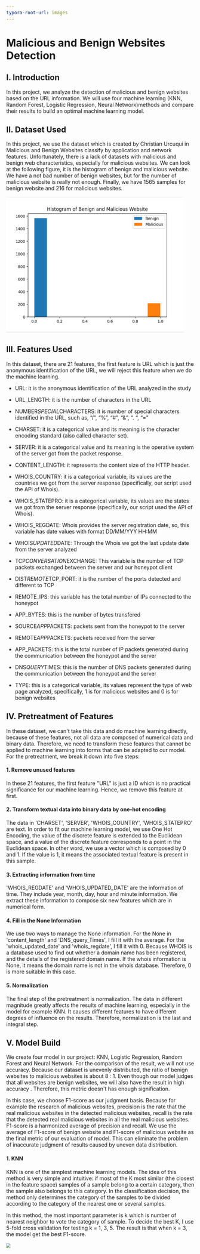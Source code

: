 ```yaml
---
typora-root-url: images
---
```


# Malicious and Benign Websites Detection

## Ⅰ. Introduction

In this project, we analyze the detection of malicious and benign websites based on the URL information. We will use four machine learning (KNN, Random Forest, Logistic Regression, Neural Network)methods and compare their results to build an optimal machine learning model.

## Ⅱ. Dataset Used

In this project, we use the dataset which is created by Christian Urcuqui in Malicious and Benign Websites classify by application and network features. Unfortunately, there is a lack of datasets with malicious and benign web characteristics, especially for malicious websites. We can look at the following figure, it is the histogram of benign and malicious website. We have a not bad number of benign websites, but for the number of malicious website is really not enough. Finally, we have 1565 samples for benign website and 216 for malicious websites. 

<img src="images\hist.png" alt="1200" style="zoom:50%;" />

## Ⅲ. Features Used

In this dataset, there are 21 features, the first feature is URL which is just the anonymous identification of the URL, we will reject this feature when we do the machine learning.

- URL: it is the anonymous identification of the URL analyzed in the study

- URL_LENGTH: it is the number of characters in the URL

- NUMBER*SPECIAL*CHARACTERS: it is number of special characters identified in the URL, such as, “/”, “%”, “#”, “&”, “. “, “=”

- CHARSET: it is a categorical value and its meaning is the character encoding standard (also called character set).

- SERVER: it is a categorical value and its meaning is the operative system of the server got from the packet response.

- CONTENT_LENGTH: it represents the content size of the HTTP header.

- WHOIS_COUNTRY: it is a categorical variable, its values are the countries we got from the server response (specifically, our script used the API of Whois).

- WHOIS_STATEPRO: it is a categorical variable, its values are the states we got from the server response (specifically, our script used the API of Whois).

- WHOIS_REGDATE: Whois provides the server registration date, so, this variable has date values with format DD/MM/YYY HH:MM

- WHOIS*UPDATED*DATE: Through the Whois we got the last update date from the server analyzed

- TCP*CONVERSATION*EXCHANGE: This variable is the number of TCP packets exchanged between the server and our honeypot client

- DIST*REMOTE*TCP_PORT: it is the number of the ports detected and different to TCP

- REMOTE_IPS: this variable has the total number of IPs connected to the honeypot

- APP_BYTES: this is the number of bytes transfered

- SOURCE*APP*PACKETS: packets sent from the honeypot to the server

- REMOTE*APP*PACKETS: packets received from the server

- APP_PACKETS: this is the total number of IP packets generated during the communication between the honeypot and the server

- DNS*QUERY*TIMES: this is the number of DNS packets generated during the communication between the honeypot and the server

- TYPE: this is a categorical variable, its values represent the type of web page analyzed, specifically, 1 is for malicious websites and 0 is for benign websites

  

## Ⅳ. Pretreatment of Features

In these dataset, we can't take this data and do machine learning directly, because of these features, not all data are composed of numerical data and binary data. Therefore, we need to transform these features that cannot be applied to machine learning into forms that can be adapted to our model. For the pretreatment, we break it down into five steps:

#### 1. Remove unused features

In these 21 features, the first feature "URL" is just a ID which is no practical significance for our machine learning. Hence, we remove this feature at first.

#### 2. Transform textual data into binary data by one-hot encoding

The data in 'CHARSET', 'SERVER', 'WHOIS_COUNTRY', 'WHOIS_STATEPRO' are text. In order to fit our machine learning model, we use One Hot Encoding, the value of the discrete feature is extended to the Euclidean space, and a value of the discrete feature corresponds to a point in the Euclidean space. In other word, we use a vector which is composed by 0 and 1. If the value is 1, it means the associated textual feature is present in this sample.

#### 3. Extracting information from time

'WHOIS_REGDATE' and 'WHOIS_UPDATED_DATE' are the information of time. They include year, month, day, hour and minute information. We extract these information to compose six new features which are in numerical form.

#### 4. Fill in the None Information

We use two ways to manage the None information. For the None in 'content_length' and 'DNS_query_Times', I fill it with the average. For the 'whois_updated_date' and 'whois_regdate', I fill it with 0. Because WHOIS is a database used to find out whether a domain name has been registered, and the details of the registered domain name. If the whois information is None, it means the domain name is not in the whois database. Therefore, 0 is more suitable in this case.

#### 5. Normalization

The final step of the pretreatment is normalization. The data in different magnitude greatly affects the results of machine learning, especially in the model for example KNN. It causes different features to have different degrees of influence on the results. Therefore, normalization is the last and integral step.

## Ⅴ. Model Build

We create four model in our project: KNN, Logistic Regression, Random Forest and Neural Network. For the comparison of the result, we will not use accuracy. Because our dataset is unevenly distributed, the ratio of benign websites to malicious websites is about 8 : 1. Even though our model judges that all websites are benign websites, we will also have the result in high accuracy . Therefore, this metric doesn't has enough signification.

In this case, we choose F1-score as our judgment basis. Because for example the research of malicious websites, precision is the rate that the real malicious websites in the detected malicious websites, recall is the rate that the detected real malicious websites in all the real malicious websites. F1-score is a harmonized average of precision and recall. We use the average of F1-score of benign website and F1-score of malicious website as the final metric of our evaluation of model. This can eliminate the problem of inaccurate judgment of results caused by uneven data distribution.

#### 1. KNN

KNN is one of the simplest machine learning models. The idea of this method is very simple and intuitive: if most of the K most similar (the closest in the feature space) samples of a sample belong to a certain category, then the sample also belongs to this category. In the classification decision, the method only determines the category of the samples to be divided according to the category of the nearest one or several samples. 

In this method, the most important parameter is k which is number of nearest neighbor to vote the category of sample. To decide the best K, I use 5-fold cross validation for testing  k = 1, 3, 5. The result is that when k = 3, the model get the best F1-score. 

<img src="/KNN.png" style="zoom:70%;" />

